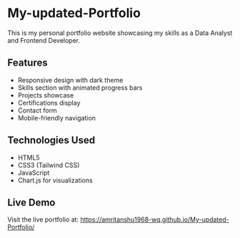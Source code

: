 # My-updated-Portfolio

This is my personal portfolio website showcasing my skills as a Data Analyst and Frontend Developer.

## Features

- Responsive design with dark theme
- Skills section with animated progress bars
- Projects showcase
- Certifications display
- Contact form
- Mobile-friendly navigation

## Technologies Used

- HTML5
- CSS3 (Tailwind CSS)
- JavaScript
- Chart.js for visualizations

## Live Demo

Visit the live portfolio at: https://amritanshu1968-wq.github.io/My-updated-Portfolio/
